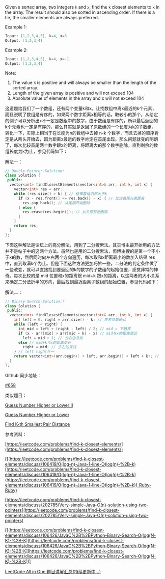 Given a sorted array, two integers `k` and `x`, find the `k` closest elements to `x` in the array. The result should also be sorted in ascending order. If there is a tie, the smaller elements are always preferred.

Example 1:

```cpp
Input: [1,2,3,4,5], k=4, x=3
Output: [1,2,3,4]
```

Example 2:

```cpp
Input: [1,2,3,4,5], k=4, x=-1
Output: [1,2,3,4]
```

Note:

1. The value k is positive and will always be smaller than the length of the sorted array.
2. Length of the given array is positive and will not exceed 104
3. Absolute value of elements in the array and x will not exceed 104

这道题给我们了一个数组，还有两个变量k和x。让找数组中离x最近的k个元素，而且说明了数组是有序的，如果两个数字距离x相等的话，取较小的那个。从给定的例子可以分析出x不一定是数组中的数字，由于数组是有序的，所以最后返回的k个元素也一定是有序的，那么其实就是返回了原数组的一个长度为k的子数组，转化一下，实际上相当于在长度为n的数组中去掉 n-k 个数字，而且去掉的顺序肯定是从两头开始去，因为距离x最远的数字肯定在首尾出现。那么问题就变的明朗了，每次比较首尾两个数字跟x的距离，将距离大的那个数字删除，直到剩余的数组长度为k为止，参见代码如下：

解法一：

```cpp
// Double-Pointer-Solution:
class Solution {
 public:
  vector<int> findClosestElements(vector<int>& arr, int k, int x) {
    vector<int> res = arr;
    while (res.size() > k) { // 结果数组仍然大于k
      if (x - res.front() <= res.back() - x) { // 比较首尾元素距离
        res.pop_back(); // 从尾部开始删除
      } else {
        res.erase(res.begin()); // 从头部开始删除
      }
    }
    return res;
  }
};
```

下面这种解法是论坛上的高分解法，用到了二分搜索法。其实博主最开始用的方法并不是帖子中的这两个方法，虽然也是用的二分搜索法，但博主搜的是第一个不小于x的数，然后同时向左右两个方向遍历，每次取和x距离最小的数加入结果 res 中，直到取满k个为止。但是下面这种方法更加巧妙一些，二分法的判定条件做了一些改变，就可以直接找到要返回的k的数字的子数组的起始位置，感觉非常的神奇。每次比较的是 mid 位置和x的距离跟 mid+k 跟x的距离，以这两者的大小关系来确定二分法折半的方向，最后找到最近距离子数组的起始位置，参见代码如下：

解法二：

```cpp
// Binary-Search-Solution:?
class Solution {
 public:
  vector<int> findClosestElements(vector<int>& arr, int k, int x) {
    int left = 0, right = arr.size() - k; // 左右位置确认
    while (left < right) {
      int mid = left + (right - left) / 2; // mid = 下确界
      if (x - arr[mid] > arr[mid + k] - x) // mid与x的距离更近
        left = mid + 1; // 去右边寻找
      else // mid+k与x的距离更近
        right = mid; // 去左边寻找
    } // left right合一
    return vector<int>(arr.begin() + left, arr.begin() + left + k); // Construct
  }
};
```

Github 同步地址：

[#658](https://github.com/grandyang/leetcode/issues/658)

类似题目：

[Guess Number Higher or Lower II](http://www.cnblogs.com/grandyang/p/5677550.html)

[Guess Number Higher or Lower](http://www.cnblogs.com/grandyang/p/5666502.html)

[Find K-th Smallest Pair Distance](http://www.cnblogs.com/grandyang/p/8627783.html)

参考资料：

[https://leetcode.com/problems/find-k-closest-elements/](https://leetcode.com/problems/find-k-closest-elements/)

[](https://leetcode.com/problems/find-k-closest-elements/discuss/106419/O(log-n)-Java-1-line-O(log(n)-%2B-k)[https://leetcode.com/problems/find-k-closest-elements/discuss/106419/O(log-n)-Java-1-line-O(log(n)-%2B-k](https://leetcode.com/problems/find-k-closest-elements/discuss/106419/O(log-n)-Java-1-line-O(log(n)-%2B-k))-Ruby-Ruby)

[](https://leetcode.com/problems/find-k-closest-elements/discuss/202785/Very-simple-Java-O(n)-solution-using-two-pointers)[https://leetcode.com/problems/find-k-closest-elements/discuss/202785/Very-simple-Java-O(n)-solution-using-two-pointers](https://leetcode.com/problems/find-k-closest-elements/discuss/202785/Very-simple-Java-O(n)-solution-using-two-pointers)

[](https://leetcode.com/problems/find-k-closest-elements/discuss/106426/JavaC%2B%2BPython-Binary-Search-O(log(N-K)-%2B-K)[https://leetcode.com/problems/find-k-closest-elements/discuss/106426/JavaC%2B%2BPython-Binary-Search-O(log(N-K)-%2B-K](https://leetcode.com/problems/find-k-closest-elements/discuss/106426/JavaC%2B%2BPython-Binary-Search-O(log(N-K)-%2B-K)))

[LeetCode All in One 题目讲解汇总(持续更新中...)](http://www.cnblogs.com/grandyang/p/4606334.html)